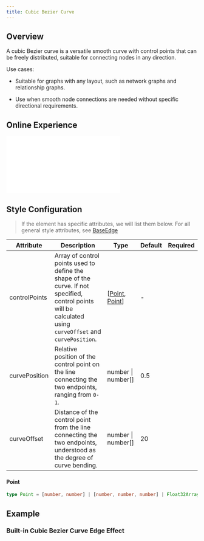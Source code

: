 ```yaml
---
title: Cubic Bezier Curve
---
```


## Overview

A cubic Bezier curve is a versatile smooth curve with control points that can be freely distributed, suitable for connecting nodes in any direction.

Use cases:

- Suitable for graphs with any layout, such as network graphs and relationship graphs.

- Use when smooth node connections are needed without specific directional requirements.

## Online Experience

<embed src="@/common/api/elements/edges/cubic.md"></embed>

## Style Configuration

> If the element has specific attributes, we will list them below. For all general style attributes, see [BaseEdge](/en/manual/element/edge/build-in/base-edge)

| Attribute     | Description                                                                                                                                                 | Type                               | Default | Required |
| ------------- | ----------------------------------------------------------------------------------------------------------------------------------------------------------- | ---------------------------------- | ------- | -------- |
| controlPoints | Array of control points used to define the shape of the curve. If not specified, control points will be calculated using `curveOffset` and `curvePosition`. | [[Point](#point), [Point](#point)] | -       |          |
| curvePosition | Relative position of the control point on the line connecting the two endpoints, ranging from `0-1`.                                                        | number &#124; number[]             | 0.5     |          |
| curveOffset   | Distance of the control point from the line connecting the two endpoints, understood as the degree of curve bending.                                        | number &#124; number[]             | 20      |          |

#### Point

```typescript
type Point = [number, number] | [number, number, number] | Float32Array;
```

## Example

### Built-in Cubic Bezier Curve Edge Effect

<Playground path="element/edge/demo/cubic.js" rid="default-cubic-edge" height='520px'></Playground>

